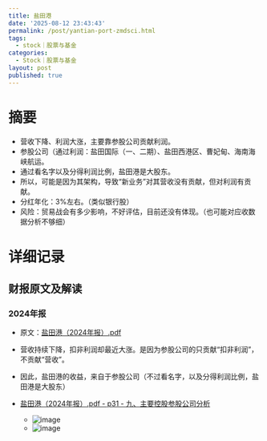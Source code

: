 ```yaml
---
title: 盐田港
date: '2025-08-12 23:43:43'
permalink: /post/yantian-port-zmdsci.html
tags:
  - stock｜股票与基金
categories:
  - Stock｜股票与基金
layout: post
published: true
---
```






# 摘要

- 营收下降、利润大涨，主要靠参股公司贡献利润。
- 参股公司（通过利润：盐田国际（一、二期）、盐田西港区、曹妃甸、海南海峡航运。
- 通过看名字以及分得利润比例，盐田港是大股东。
- 所以，可能是因为其架构，导致“新业务”对其营收没有贡献，但对利润有贡献。
- 分红年化：3%左右。（类似银行股）
- 风险：贸易战会有多少影响，不好评估，目前还没有体现。（也可能对应收数据分析不够细）

# 详细记录

## 财报原文及解读

### 2024年报

- 原文：[盐田港（2024年报）.pdf](assets/盐田港（2024年报）-20250812235032-8rmph2c.pdf)
- 营收持续下降，扣非利润却最近大涨。是因为参股公司的只贡献“扣非利润”，不贡献“营收”。
- 因此，盐田港的收益，来自于参股公司（不过看名字，以及分得利润比例，盐田港是大股东）
- [盐田港（2024年报）.pdf - p31 - 九、主要控股参股公司分析](assets/盐田港（2024年报）-20250812235032-8rmph2c.pdf#page=31)

  - ![image](https://cdn.jsdelivr.net/gh/neilChenXie/ChenVideo/pic//pic/image-20250812234805-alh6tpn.png)
  - ![image](https://cdn.jsdelivr.net/gh/neilChenXie/ChenVideo/pic//pic/image-20250812235250-6o780uf.png)​
